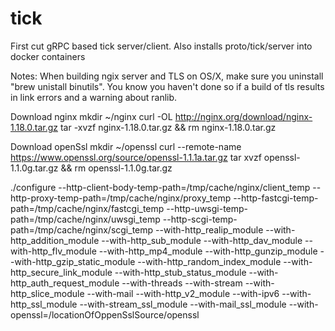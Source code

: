 # tick
First cut gRPC based tick server/client. Also installs proto/tick/server into docker containers

Notes:
When building ngix server and TLS on OS/X, make sure you uninstall "brew unistall binutils". You know you haven't done so if a build of tls results in link errors and a warning about ranlib.

Download nginx
mkdir ~/nginx
curl -OL http://nginx.org/download/nginx-1.18.0.tar.gz
tar -xvzf nginx-1.18.0.tar.gz && rm nginx-1.18.0.tar.gz

Download openSsl
mkdir ~/openssl
curl --remote-name https://www.openssl.org/source/openssl-1.1.1a.tar.gz
tar xvzf openssl-1.1.0g.tar.gz && rm openssl-1.1.0g.tar.gz 


./configure --http-client-body-temp-path=/tmp/cache/nginx/client_temp
--http-proxy-temp-path=/tmp/cache/nginx/proxy_temp
--http-fastcgi-temp-path=/tmp/cache/nginx/fastcgi_temp
--http-uwsgi-temp-path=/tmp/cache/nginx/uwsgi_temp
--http-scgi-temp-path=/tmp/cache/nginx/scgi_temp 
--with-http_realip_module
--with-http_addition_module
--with-http_sub_module
--with-http_dav_module
--with-http_flv_module
--with-http_mp4_module
--with-http_gunzip_module
--with-http_gzip_static_module
--with-http_random_index_module
--with-http_secure_link_module
--with-http_stub_status_module
--with-http_auth_request_module
--with-threads
--with-stream
--with-http_slice_module
--with-mail
--with-http_v2_module
--with-ipv6 
--with-http_ssl_module
--with-stream_ssl_module
--with-mail_ssl_module
--with-openssl=/locationOfOppenSslSource/openssl
